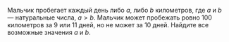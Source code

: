 Мальчик пробегает каждый день либо $a$, либо $b$ километров, где $a$ и $b$ — натуральные числа, $a > b$. Мальчик может пробежать ровно 100 километров за 9 или 11 дней, но не может за 10 дней. Найдите все возможные значения $a$ и $b$.